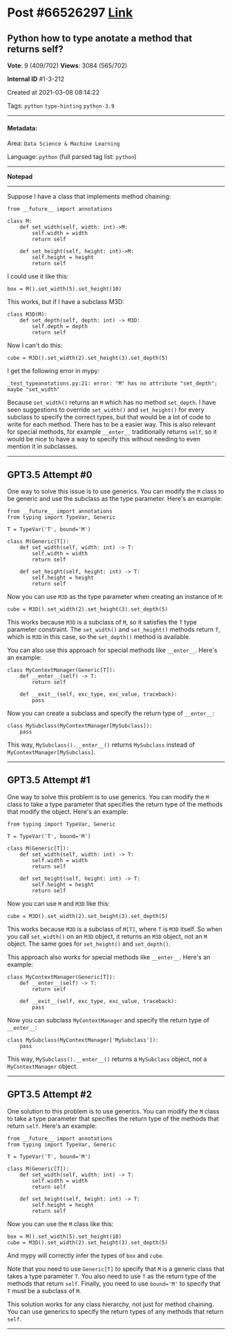 
# Post \#66526297 [Link](https://stackoverflow.com/questions/66526297/)

## Python how to type anotate a method that returns self?

**Vote**: 9 (409/702) **Views**: 3084 (565/702) 

**Internal ID** \#1-3-212

Created at 2021-03-08 08:14:22

Tags: `python` `type-hinting` `python-3.9`

----------

#### Metadata:

Area: `Data Science & Machine Learning`

Language: `python` (full parsed tag list: `python`)

----------

**Notepad**


----------

Suppose I have a class that implements method chaining:
```
from __future__ import annotations

class M:
    def set_width(self, width: int)->M:
        self.width = width
        return self

    def set_height(self, height: int)->M:
        self.height = height
        return self
```

I could use it like this:
```
box = M().set_width(5).set_height(10)
```

This works, but if I have a subclass M3D:
```
class M3D(M):
    def set_depth(self, depth: int) -> M3D:
        self.depth = depth
        return self
```

Now I can't do this:
```
cube = M3D().set_width(2).set_height(3).set_depth(5)
```

I get the following error in mypy:
```
_test_typeanotations.py:21: error: "M" has no attribute "set_depth"; maybe "set_width"
```

Because `set_width()` returns an `M` which has no method `set_depth`. I have seen suggestions to override `set_width()` and `set_height()` for every subclass to specify the correct types, but that would be a lot of code to write for each method. There has to be a easier way.
This is also relevant for special methods, for example `__enter__` traditionally returns `self`, so it would be nice to have a way to specify this without needing to even mention it in subclasses.


----------
        
## GPT3.5 Attempt \#0

One way to solve this issue is to use generics. You can modify the `M` class to be generic and use the subclass as the type parameter. Here's an example:

```
from __future__ import annotations
from typing import TypeVar, Generic

T = TypeVar('T', bound='M')

class M(Generic[T]):
    def set_width(self, width: int) -> T:
        self.width = width
        return self

    def set_height(self, height: int) -> T:
        self.height = height
        return self
```

Now you can use `M3D` as the type parameter when creating an instance of `M`:

```
cube = M3D().set_width(2).set_height(3).set_depth(5)
```

This works because `M3D` is a subclass of `M`, so it satisfies the `T` type parameter constraint. The `set_width()` and `set_height()` methods return `T`, which is `M3D` in this case, so the `set_depth()` method is available.

You can also use this approach for special methods like `__enter__`. Here's an example:

```
class MyContextManager(Generic[T]):
    def __enter__(self) -> T:
        return self

    def __exit__(self, exc_type, exc_value, traceback):
        pass
```

Now you can create a subclass and specify the return type of `__enter__`:

```
class MySubclass(MyContextManager[MySubclass]):
    pass
```

This way, `MySubclass().__enter__()` returns `MySubclass` instead of `MyContextManager[MySubclass]`.

--------

## GPT3.5 Attempt \#1

One way to solve this problem is to use generics. You can modify the `M` class to take a type parameter that specifies the return type of the methods that modify the object. Here's an example:

```
from typing import TypeVar, Generic

T = TypeVar('T', bound='M')

class M(Generic[T]):
    def set_width(self, width: int) -> T:
        self.width = width
        return self

    def set_height(self, height: int) -> T:
        self.height = height
        return self
```

Now you can use `M` and `M3D` like this:

```
cube = M3D().set_width(2).set_height(3).set_depth(5)
```

This works because `M3D` is a subclass of `M[T]`, where `T` is `M3D` itself. So when you call `set_width()` on an `M3D` object, it returns an `M3D` object, not an `M` object. The same goes for `set_height()` and `set_depth()`.

This approach also works for special methods like `__enter__`. Here's an example:

```
class MyContextManager(Generic[T]):
    def __enter__(self) -> T:
        return self

    def __exit__(self, exc_type, exc_value, traceback):
        pass
```

Now you can subclass `MyContextManager` and specify the return type of `__enter__`:

```
class MySubclass(MyContextManager['MySubclass']):
    pass
```

This way, `MySubclass().__enter__()` returns a `MySubclass` object, not a `MyContextManager` object.

--------

## GPT3.5 Attempt \#2

One solution to this problem is to use generics. You can modify the `M` class to take a type parameter that specifies the return type of the methods that return `self`. Here's an example:

```
from __future__ import annotations
from typing import TypeVar, Generic

T = TypeVar('T', bound='M')

class M(Generic[T]):
    def set_width(self, width: int) -> T:
        self.width = width
        return self

    def set_height(self, height: int) -> T:
        self.height = height
        return self
```

Now you can use the `M` class like this:

```
box = M().set_width(5).set_height(10)
cube = M3D().set_width(2).set_height(3).set_depth(5)
```

And mypy will correctly infer the types of `box` and `cube`.

Note that you need to use `Generic[T]` to specify that `M` is a generic class that takes a type parameter `T`. You also need to use `T` as the return type of the methods that return `self`. Finally, you need to use `bound='M'` to specify that `T` must be a subclass of `M`.

This solution works for any class hierarchy, not just for method chaining. You can use generics to specify the return types of any methods that return `self`.

--------
